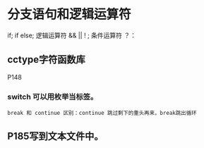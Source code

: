 # 分支语句和逻辑运算符
if;  if else;  逻辑运算符  &&  ||  ! ;  条件运算符  ？：

## cctype字符函数库
P148

### switch 可以用枚举当标签。 
    break 和 continue 区别：continue 跳过剩下的重头再来，break跳出循环

## P185写到文本文件中。
